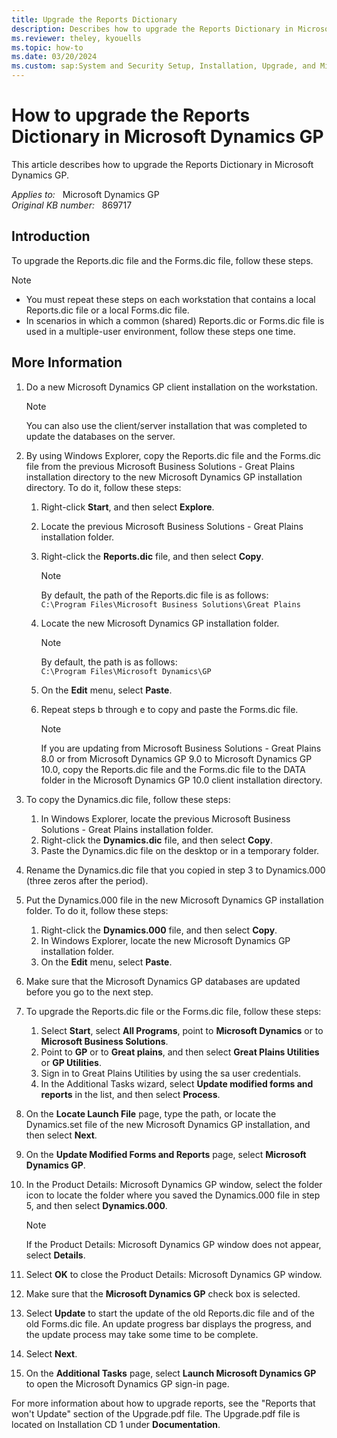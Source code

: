 ```yaml
---
title: Upgrade the Reports Dictionary
description: Describes how to upgrade the Reports Dictionary in Microsoft Dynamics GP.
ms.reviewer: theley, kyouells
ms.topic: how-to
ms.date: 03/20/2024
ms.custom: sap:System and Security Setup, Installation, Upgrade, and Migrations
---
```

# How to upgrade the Reports Dictionary in Microsoft Dynamics GP

This article describes how to upgrade the Reports Dictionary in Microsoft Dynamics GP.

_Applies to:_ &nbsp; Microsoft Dynamics GP  
_Original KB number:_ &nbsp; 869717

## Introduction

To upgrade the Reports.dic file and the Forms.dic file, follow these steps.

> [!NOTE]
>
> - You must repeat these steps on each workstation that contains a local Reports.dic file or a local Forms.dic file.
> - In scenarios in which a common (shared) Reports.dic or Forms.dic file is used in a multiple-user environment, follow these steps one time.

## More Information

1. Do a new Microsoft Dynamics GP client installation on the workstation.

    > [!NOTE]
    > You can also use the client/server installation that was completed to update the databases on the server.
2. By using Windows Explorer, copy the Reports.dic file and the Forms.dic file from the previous Microsoft Business Solutions - Great Plains installation directory to the new Microsoft Dynamics GP installation directory. To do it, follow these steps:
    1. Right-click **Start**, and then select **Explore**.
    2. Locate the previous Microsoft Business Solutions - Great Plains installation folder.
    3. Right-click the **Reports.dic** file, and then select **Copy**.

        > [!NOTE]
        > By default, the path of the Reports.dic file is as follows:  
        `C:\Program Files\Microsoft Business Solutions\Great Plains`

    4. Locate the new Microsoft Dynamics GP installation folder.

        > [!NOTE]
        > By default, the path is as follows:  
        `C:\Program Files\Microsoft Dynamics\GP`

    5. On the **Edit** menu, select **Paste**.
    6. Repeat steps b through e to copy and paste the Forms.dic file.

        > [!NOTE]
        > If you are updating from Microsoft Business Solutions - Great Plains 8.0 or from Microsoft Dynamics GP 9.0 to Microsoft Dynamics GP 10.0, copy the Reports.dic file and the Forms.dic file to the DATA folder in the Microsoft Dynamics GP 10.0 client installation directory.
3. To copy the Dynamics.dic file, follow these steps:
    1. In Windows Explorer, locate the previous Microsoft Business Solutions - Great Plains installation folder.
    2. Right-click the **Dynamics.dic** file, and then select **Copy**.
    3. Paste the Dynamics.dic file on the desktop or in a temporary folder.
4. Rename the Dynamics.dic file that you copied in step 3 to Dynamics.000 (three zeros after the period).
5. Put the Dynamics.000 file in the new Microsoft Dynamics GP installation folder. To do it, follow these steps:
    1. Right-click the **Dynamics.000** file, and then select **Copy**.
    2. In Windows Explorer, locate the new Microsoft Dynamics GP installation folder.
    3. On the **Edit** menu, select **Paste**.

6. Make sure that the Microsoft Dynamics GP databases are updated before you go to the next step.
7. To upgrade the Reports.dic file or the Forms.dic file, follow these steps:

    1. Select **Start**, select **All Programs**, point to **Microsoft Dynamics** or to **Microsoft Business Solutions**.
    2. Point to **GP** or to **Great plains**, and then select **Great Plains Utilities** or **GP Utilities**.
    3. Sign in to Great Plains Utilities by using the sa user credentials.
    4. In the Additional Tasks wizard, select **Update modified forms and reports** in the list, and then select **Process**.
8. On the **Locate Launch File** page, type the path, or locate the Dynamics.set file of the new Microsoft Dynamics GP installation, and then select **Next**.
9. On the **Update Modified Forms and Reports** page, select **Microsoft Dynamics GP**.
10. In the Product Details: Microsoft Dynamics GP window, select the folder icon to locate the folder where you saved the Dynamics.000 file in step 5, and then select **Dynamics.000**.

    > [!NOTE]
    > If the Product Details: Microsoft Dynamics GP window does not appear, select **Details**.
11. Select **OK** to close the Product Details: Microsoft Dynamics GP window.
12. Make sure that the **Microsoft Dynamics GP** check box is selected.
13. Select **Update** to start the update of the old Reports.dic file and of the old Forms.dic file. An update progress bar displays the progress, and the update process may take some time to be complete.
14. Select **Next**.
15. On the **Additional Tasks** page, select **Launch Microsoft Dynamics GP** to open the Microsoft Dynamics GP sign-in page.

For more information about how to upgrade reports, see the "Reports that won't Update" section of the Upgrade.pdf file. The Upgrade.pdf file is located on Installation CD 1 under **Documentation**.
